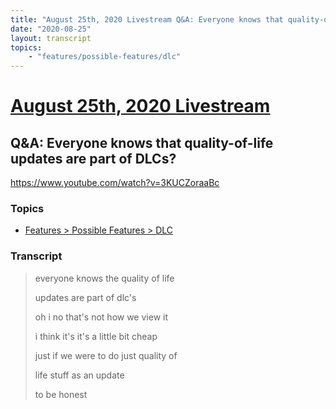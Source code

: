 ```yaml
---
title: "August 25th, 2020 Livestream Q&A: Everyone knows that quality-of-life updates are part of DLCs?"
date: "2020-08-25"
layout: transcript
topics:
    - "features/possible-features/dlc"
---
```

# [August 25th, 2020 Livestream](../2020-08-25.md)
## Q&A: Everyone knows that quality-of-life updates are part of DLCs?
https://www.youtube.com/watch?v=3KUCZoraaBc

### Topics
* [Features > Possible Features > DLC](../topics/features/possible-features/dlc.md)

### Transcript

> everyone knows the quality of life
>
> updates are part of dlc's
>
> oh i no that's not how we view it
>
> i think it's it's a little bit cheap
>
> just if we were to do just quality of
>
> life stuff as an update
>
> to be honest
>
